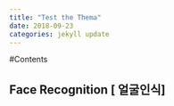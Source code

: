 ```yaml
---
title: "Test the Thema"
date: 2018-09-23 
categories: jekyll update
---
```

#Contents

## Face Recognition [ 얼굴인식]

